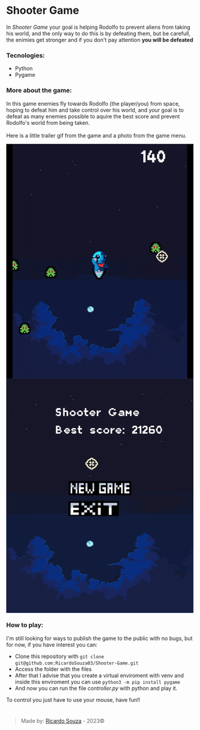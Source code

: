 # Shooter Game

In *Shooter Game* your goal is helping Rodolfo to prevent aliens from taking his world, and the only way to do this is by defeating them, but be carefull, the enimies get stronger and if you don't pay attention **you will be defeated**

### Tecnologies:

- Python
- Pygame

### More about the game:

In this game enemies fly towards Rodolfo (the player/you) from space, hoping to defeat him and take control over his world, and your goal is to defeat as many enemies possible to aquire the best score and prevent Rodolfo's world from being taken. <br />
<br />
Here is a little trailer gif from the game and a photo from the game menu.

<span>
  <img align="top" src='assets/Shooter Game Trailer GIF.gif' width=500 />
</span>
<span>
  <img align="top" src='assets/Shooter Game Menu.png' width=500 height=625 />
</span>

### How to play:

I'm still looking for ways to publish the game to the public with no bugs, but for now, if you have interest you can:

* Clone this repository with ```git clone git@github.com:RicardoSouza03/Shooter-Game.git```
* Access the folder with the files
* After that I advise that you create a virtual enviroment with venv and inside this enviroment you can use ```python3 -m pip install pygame```
* And now you can run the file *controller.py* with python and play it.

To control you just have to use your mouse, have fun!!

#
> Made by: [Ricardo Souza](https://github.com/RicardoSouza03) - 2023©

